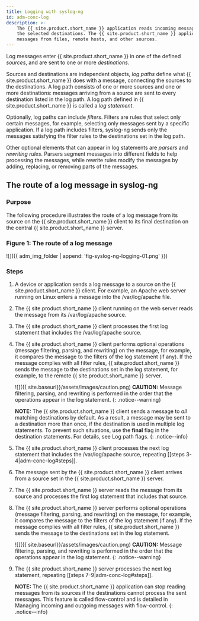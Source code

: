 ```yaml
---
title: Logging with syslog-ng
id: adm-conc-log
description: >-
    The {{ site.product.short_name }} application reads incoming messages and forwards them to
    the selected destinations. The {{ site.product.short_name }} application can receive
    messages from files, remote hosts, and other sources.
---
```


Log messages enter {{ site.product.short_name }} in one of the defined *sources*, and are sent
to one or more *destinations*.

Sources and destinations are independent objects, *log paths* define
what {{ site.product.short_name }} does with a message, connecting the sources to the
destinations. A log path consists of one or more sources and one or more
destinations: messages arriving from a source are sent to every
destination listed in the log path. A log path defined in {{ site.product.short_name }} is
called a *log statement*.

Optionally, log paths can include *filters*. Filters are rules that
select only certain messages, for example, selecting only messages sent
by a specific application. If a log path includes filters, syslog-ng
sends only the messages satisfying the filter rules to the destinations
set in the log path.

Other optional elements that can appear in log statements are *parsers*
and *rewriting rules*. Parsers segment messages into different fields to
help processing the messages, while rewrite rules modify the messages by
adding, replacing, or removing parts of the messages.

## The route of a log message in syslog-ng

### Purpose

The following procedure illustrates the route of a log message from its
source on the {{ site.product.short_name }} client to its final destination on the central
{{ site.product.short_name }} server.

### Figure 1: The route of a log message

![]({{ adm_img_folder | append: 'fig-syslog-ng-logging-01.png' }})

### Steps

1. A device or application sends a log message to a source on the
    {{ site.product.short_name }} client. For example, an Apache web server running on Linux
    enters a message into the /var/log/apache file.

2. The {{ site.product.short_name }} client running on the web server reads the message
    from its /var/log/apache source.

3. The {{ site.product.short_name }} client processes the first log statement that includes
    the /var/log/apache source.

4. The {{ site.product.short_name }} client performs optional operations (message
    filtering, parsing, and rewriting) on the message, for example, it
    compares the message to the filters of the log statement (if any).
    If the message complies with all filter rules, {{ site.product.short_name }} sends the
    message to the destinations set in the log statement, for example,
    to the remote {{ site.product.short_name }} server.

    ![]({{ site.baseurl}}/assets/images/caution.png) **CAUTION:** Message
    filtering, parsing, and rewriting is performed in the order that the
    operations appear in the log statement.
    {: .notice--warning}

    **NOTE:** The {{ site.product.short_name }} client sends a message to *all* matching
    destinations by default. As a result, a message may be sent to a
    destination more than once, if the destination is used in multiple
    log statements. To prevent such situations, use the **final** flag
    in the destination statements. For details, see
    Log path flags.
    {: .notice--info}

5. The {{ site.product.short_name }} client processes the next log statement that includes
    the /var/log/apache source, repeating [[steps 3-4|adm-conc-log#steps]].

6. The message sent by the {{ site.product.short_name }} client arrives from a source set
    in the {{ site.product.short_name }} server.

7. The {{ site.product.short_name }} server reads the message from its source and processes
    the first log statement that includes that source.

8. The {{ site.product.short_name }} server performs optional operations (message
    filtering, parsing, and rewriting) on the message, for example, it
    compares the message to the filters of the log statement (if any).
    If the message complies with all filter rules, {{ site.product.short_name }} sends the
    message to the destinations set in the log statement.

    ![]({{ site.baseurl}}/assets/images/caution.png) **CAUTION:** Message filtering,
    parsing, and rewriting is performed in the order that the operations appear
    in the log statement.
    {: .notice--warning}

9. The {{ site.product.short_name }} server processes the next log statement, repeating
    [[steps 7-9|adm-conc-log#steps]].

    **NOTE:** The {{ site.product.short_name }} application can stop reading messages from its
    sources if the destinations cannot process the sent messages. This
    feature is called flow-control and is detailed in
    Managing incoming and outgoing messages with flow-control.
    {: .notice--info}
